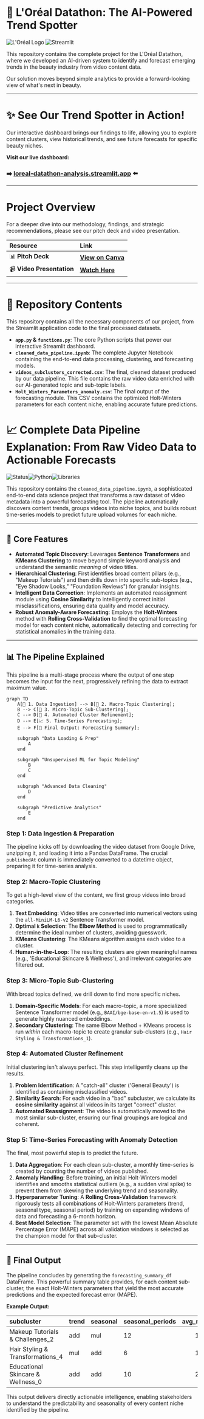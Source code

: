 

# 💄 L'Oréal Datathon: The AI-Powered Trend Spotter

![L'Oréal Logo](https://img.shields.io/badge/L'Oréal-Datathon%20Project-005198?style=for-the-badge&logo=loreal) ![Streamlit](https://img.shields.io/badge/Streamlit-Dashboard-FF4B4B?style=for-the-badge&logo=streamlit)

This repository contains the complete project for the L'Oréal Datathon, where we developed an AI-driven system to identify and forecast emerging trends in the beauty industry from video content data.

Our solution moves beyond simple analytics to provide a forward-looking view of what's next in beauty.

---

# ✨ See Our Trend Spotter in Action!

Our interactive dashboard brings our findings to life, allowing you to explore content clusters, view historical trends, and see future forecasts for specific beauty niches.

**Visit our live dashboard:**

### ➡️ [**loreal-datathon-analysis.streamlit.app**](http://loreal-datathon-analysis.streamlit.app) ⬅️

---

#  Project Overview

For a deeper dive into our methodology, findings, and strategic recommendations, please see our pitch deck and video presentation.

| Resource | Link |
| :--- | :--- |
| 📊 **Pitch Deck** | [**View on Canva**](https://www.canva.com/design/DAGyt8lrlZA/ID6IJUGyIZl0z5SQnL3pew/edit) |
| 📹 **Video Presentation** | [**Watch Here**](https://youtu.be/B6FwShRsvyU?si=aDoObXWaQEpTmyDu) |

---

# 📂 Repository Contents

This repository contains all the necessary components of our project, from the Streamlit application code to the final processed datasets.

-   **`app.py` & `functions.py`**: The core Python scripts that power our interactive Streamlit dashboard.
-   **`cleaned_data_pipeline.ipynb`**: The complete Jupyter Notebook containing the end-to-end data processing, clustering, and forecasting models.
-   **`videos_subclusters_corrected.csv`**: The final, cleaned dataset produced by our data pipeline. This file contains the raw video data enriched with our AI-generated topic and sub-topic labels.
-   **`Holt_Winters_Parameters_anomaly.csv`**: The final output of the forecasting module. This CSV contains the optimized Holt-Winters parameters for each content niche, enabling accurate future predictions.

# 📈 Complete Data Pipeline Explanation: From Raw Video Data to Actionable Forecasts

![Status](https://img.shields.io/badge/status-complete-green)![Python](https://img.shields.io/badge/Python-3.9%2B-blue)![Libraries](https://img.shields.io/badge/libs-pandas%20%7C%20sklearn%20%7C%20transformers-orange)

This repository contains the `cleaned_data_pipeline.ipynb`, a sophisticated end-to-end data science project that transforms a raw dataset of video metadata into a powerful forecasting tool. The pipeline automatically discovers content trends, groups videos into niche topics, and builds robust time-series models to predict future upload volumes for each niche.

---

## 🚀 Core Features

-   **Automated Topic Discovery**: Leverages **Sentence Transformers** and **KMeans Clustering** to move beyond simple keyword analysis and understand the semantic *meaning* of video titles.
-   **Hierarchical Clustering**: First identifies broad content pillars (e.g., "Makeup Tutorials") and then drills down into specific sub-topics (e.g., "Eye Shadow Looks," "Foundation Reviews") for granular insights.
-   **Intelligent Data Correction**: Implements an automated reassignment module using **Cosine Similarity** to intelligently correct initial misclassifications, ensuring data quality and model accuracy.
-   **Robust Anomaly-Aware Forecasting**: Employs the **Holt-Winters** method with **Rolling Cross-Validation** to find the optimal forecasting model for each content niche, automatically detecting and correcting for statistical anomalies in the training data.

---

## 📊 The Pipeline Explained

This pipeline is a multi-stage process where the output of one step becomes the input for the next, progressively refining the data to extract maximum value.

```mermaid
graph TD
    A[📁 1. Data Ingestion] --> B[🧹 2. Macro-Topic Clustering];
    B --> C[🔬 3. Micro-Topic Sub-Clustering];
    C --> D[🤖 4. Automated Cluster Refinement];
    D --> E[📈 5. Time-Series Forecasting];
    E --> F[🎯 Final Output: Forecasting Summary];

    subgraph "Data Loading & Prep"
        A
    end

    subgraph "Unsupervised ML for Topic Modeling"
        B
        C
    end

    subgraph "Advanced Data Cleaning"
        D
    end

    subgraph "Predictive Analytics"
        E
    end
```

### **Step 1: Data Ingestion & Preparation**
The pipeline kicks off by downloading the video dataset from Google Drive, unzipping it, and loading it into a Pandas DataFrame. The crucial `publishedAt` column is immediately converted to a datetime object, preparing it for time-series analysis.

### **Step 2: Macro-Topic Clustering**
To get a high-level view of the content, we first group videos into broad categories.
1.  **Text Embedding**: Video titles are converted into numerical vectors using the `all-MiniLM-L6-v2` Sentence Transformer model.
2.  **Optimal `k` Selection**: The **Elbow Method** is used to programmatically determine the ideal number of clusters, avoiding guesswork.
3.  **KMeans Clustering**: The KMeans algorithm assigns each video to a cluster.
4.  **Human-in-the-Loop**: The resulting clusters are given meaningful names (e.g., 'Educational Skincare & Wellness'), and irrelevant categories are filtered out.

### **Step 3: Micro-Topic Sub-Clustering**
With broad topics defined, we drill down to find more specific niches.
1.  **Domain-Specific Models**: For each macro-topic, a more specialized Sentence Transformer model (e.g., `BAAI/bge-base-en-v1.5`) is used to generate highly nuanced embeddings.
2.  **Secondary Clustering**: The same Elbow Method + KMeans process is run *within* each macro-topic to create granular sub-clusters (e.g., `Hair Styling & Transformations_1`).

### **Step 4: Automated Cluster Refinement**
Initial clustering isn't always perfect. This step intelligently cleans up the results.
1.  **Problem Identification**: A "catch-all" cluster ('General Beauty') is identified as containing misclassified videos.
2.  **Similarity Search**: For each video in a "bad" subcluster, we calculate its **cosine similarity** against all videos in its target "correct" cluster.
3.  **Automated Reassignment**: The video is automatically moved to the most similar sub-cluster, ensuring our final groupings are logical and coherent.

### **Step 5: Time-Series Forecasting with Anomaly Detection**
The final, most powerful step is to predict the future.
1.  **Data Aggregation**: For each clean sub-cluster, a monthly time-series is created by counting the number of videos published.
2.  **Anomaly Handling**: Before training, an initial Holt-Winters model identifies and smooths statistical outliers (e.g., a sudden viral spike) to prevent them from skewing the underlying trend and seasonality.
3.  **Hyperparameter Tuning**: A **Rolling Cross-Validation** framework rigorously tests all combinations of Holt-Winters parameters (trend, seasonal type, seasonal period) by training on expanding windows of data and forecasting a 6-month horizon.
4.  **Best Model Selection**: The parameter set with the lowest Mean Absolute Percentage Error (MAPE) across all validation windows is selected as the champion model for that sub-cluster.

---


## 🏁 Final Output

The pipeline concludes by generating the `forecasting_summary_df` DataFrame. This powerful summary table provides, for each content sub-cluster, the exact Holt-Winters parameters that yield the most accurate predictions and the expected forecast error (MAPE).

**Example Output:**

| subcluster | trend | seasonal | seasonal_periods | avg_mape |
| :--- | :--- | :--- | :--- | ---: |
| Makeup Tutorials & Challenges_2 | add | mul | 12 | 14.35 |
| Hair Styling & Transformations_4 | mul | add | 6 | 18.92 |
| Educational Skincare & Wellness_0 | add | add | 10 | 21.05 |

This output delivers directly actionable intelligence, enabling stakeholders to understand the predictability and seasonality of every content niche identified by the pipeline.
